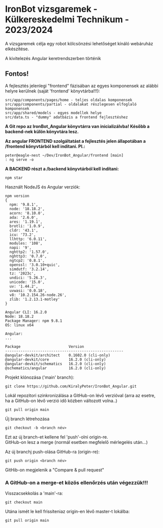 # IronBot vizsgaremek - Külkereskedelmi Technikum - 2023/2024

A vizsgaremek célja egy robot kölcsönzési lehetőséget kínáló webáruház elkészítése.

A kivitelezés Angular keretrendszerben történik

## Fontos!

A fejlesztés jelenlegi "frontend" fázisában az egyes komponensek az alábbi helyre kerülnek (saját 'frontend' könyvtárba!!!):
```
src/app/components/pages/home - teljes oldalas komponensek
src/app/components/partial - oldalakat részlegesen elfoglaló komponensek
src/app/shared/models - egyes modellek helye
src/data.ts - "dummy" adatbázis a frontend fejlesztéshez
```
**A Git repo az IronBot_Angular könyvtárra van inicializálvba! Később a backend-nek külön könyvtára lesz.**

**Az angular FRONTEND szolgáltatást a fejlesztés jelen állapotában a /frontend könyvtárból kell indítani. Pl.:**
```
peter@eagle-nest ~/Dev/IronBot_Angular/frontend [main] 
: ng serve -o
```
**A BACKEND részt a /backend könyvtárból kell indítani:** 
```
npm star
```

Használt NodeJS és Angular verziók:
```
npm version
{
  npm: '9.8.1',
  node: '18.18.2',
  acorn: '8.10.0',
  ada: '2.6.0',
  ares: '1.19.1',
  brotli: '1.0.9',
  cldr: '43.1',
  icu: '73.2',
  llhttp: '6.0.11',
  modules: '108',
  napi: '9',
  nghttp2: '1.57.0',
  nghttp3: '0.7.0',
  ngtcp2: '0.8.1',
  openssl: '3.0.10+quic',
  simdutf: '3.2.14',
  tz: '2023c',
  undici: '5.26.3',
  unicode: '15.0',
  uv: '1.44.2',
  uvwasi: '0.0.18',
  v8: '10.2.154.26-node.26',
  zlib: '1.2.13.1-motley'
}

Angular CLI: 16.2.0
Node: 18.18.2
Package Manager: npm 9.8.1
OS: linux x64

Angular: 
... 

Package                      Version
------------------------------------------------------
@angular-devkit/architect    0.1602.0 (cli-only)
@angular-devkit/core         16.2.0 (cli-only)
@angular-devkit/schematics   16.2.0 (cli-only)
@schematics/angular          16.2.0 (cli-only)   
```
Projekt klónozása ('main' branch):
```
git clone https://github.com/KiralyPeter/IronBot_Angular.git
```
Lokál repozitori szinkronizálása a GitHub-on lévő verzióval 
(arra az esetre, ha a GitHub-on lévő verzió idő közben változott volna..)
```
git pull origin main
```
Új branch létrehozása
```
git checkout -b <branch név>
```
Ezt az új branch-et kellene fel 'push'-olni origin-re.\
GitHub-on lesz a merge (normál esetben megfelelő mérlegelés után...)

Az új branchj push-olása GitHub-ra (origin-re):
```
git push origin <branch név>
```

GitHib-on megjelenik a "Compare & pull request"

### A GitHub-on a merge-et közös ellenőrzés után végezzük!!!

Visszacsekkolás a 'main'-ra:
```
git checkout main
```
Utána ismét le kell frissíteniaz origin-en lévő master-t lokálba:
```
git pull origin main
```